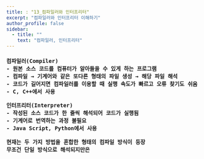 ```yaml
---
title: : "13_컴파일러와 인터프리터"
excerpt: "컴파일러와 인터프리터 이해하기"
author_profile: false
sidebar:
  - title: ""
    text: "컴파일러, 인터프리터"
---
```

<h4>
<pre>
컴파일러(Compiler)
- 원본 소스 코드를 컴퓨터가 알아들을 수 있게 하는 프로그램
- 컴파일 → 기계어와 같은 또다른 형태의 파일 생성 → 해당 파일 해석
- 코드가 길어지면 컴파일러를 이용할 때 실행 속도가 빠르고 오류 찾기도 쉬움
- C, C++에서 사용<br>
인터프리터(Interpreter)
- 작성된 소스 코드가 한 줄씩 해석되어 코드가 실행됨
- 기계어로 번역하는 과정 불필요
- Java Script, Python에서 사용<br>
현재는 두 가지 방법을 혼합한 형태의 컴파일 방식이 등장
무조건 단일 방식으로 해석되지만은 
</pre>
</h4>
